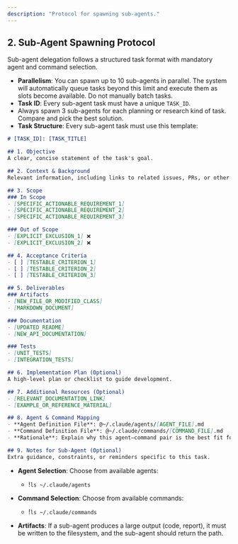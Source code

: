 ```yaml
---
description: "Protocol for spawning sub-agents."
---
```


## 2. Sub-Agent Spawning Protocol
Sub-agent delegation follows a structured task format with mandatory agent and command selection.

-   **Parallelism**: You can spawn up to 10 sub-agents in parallel. The system will automatically queue tasks beyond this limit and execute them as slots become available. Do not manually batch tasks.
-   **Task ID**: Every sub-agent task must have a unique `TASK_ID`.
-   Always spawn 3 sub-agents for each planning or research kind of task. Compare and pick the best solution.
-   **Task Structure**: Every sub-agent task must use this template:

```markdown
# [TASK_ID]: [TASK_TITLE]

## 1. Objective
A clear, concise statement of the task's goal.

## 2. Context & Background
Relevant information, including links to related issues, PRs, or other documents. Explain the "why" behind the task.

## 3. Scope
### In Scope
- [SPECIFIC_ACTIONABLE_REQUIREMENT_1]
- [SPECIFIC_ACTIONABLE_REQUIREMENT_2]
- [SPECIFIC_ACTIONABLE_REQUIREMENT_3]

### Out of Scope
- [EXPLICIT_EXCLUSION_1] ❌
- [EXPLICIT_EXCLUSION_2] ❌

## 4. Acceptance Criteria
- [ ] [TESTABLE_CRITERION_1]
- [ ] [TESTABLE_CRITERION_2]
- [ ] [TESTABLE_CRITERION_3]

## 5. Deliverables
### Artifacts
- [NEW_FILE_OR_MODIFIED_CLASS]
- [MARKDOWN_DOCUMENT]

### Documentation
- [UPDATED_README]
- [NEW_API_DOCUMENTATION]

### Tests
- [UNIT_TESTS]
- [INTEGRATION_TESTS]

## 6. Implementation Plan (Optional)
A high-level plan or checklist to guide development.

## 7. Additional Resources (Optional)
- [RELEVANT_DOCUMENTATION_LINK]
- [EXAMPLE_OR_REFERENCE_MATERIAL]

## 8. Agent & Command Mapping
- **Agent Definition File**: @~/.claude/agents/[AGENT_FILE].md
- **Command Definition File**: @~/.claude/commands/[COMMAND_FILE].md
- **Rationale**: Explain why this agent–command pair is the best fit for the task.

## 9. Notes for Sub-Agent (Optional)
Extra guidance, constraints, or reminders specific to this task.
```

-   **Agent Selection**: Choose from available agents:
    - !`ls ~/.claude/agents`

-   **Command Selection**: Choose from available commands:
    - !`ls ~/.claude/commands`

-   **Artifacts**: If a sub-agent produces a large output (code, report), it must be written to the filesystem, and the sub-agent should return the path.
